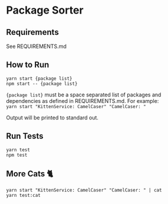 # Package Sorter

## Requirements
See REQUIREMENTS.md

## How to Run
`yarn start {package list}`  
`npm start -- {package list}`

`{package list}` must be a space separated list of packages and dependencies as defined in REQUIREMENTS.md. For example:  
`yarn start "KittenService: CamelCaser" "CamelCaser: "`

Output will be printed to standard out.

## Run Tests
`yarn test`  
`npm test`

## More Cats 🐈

`yarn start "KittenService: CamelCaser" "CamelCaser: " | cat`  
`yarn test:cat`
